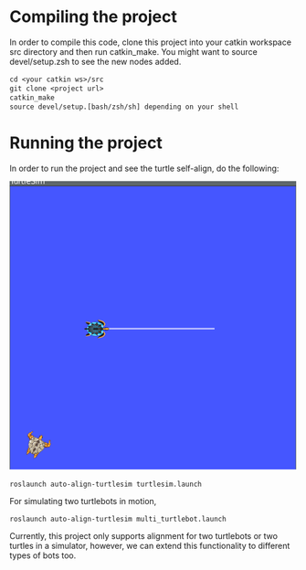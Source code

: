 # Compiling the project
In order to compile this code, clone this project into your catkin workspace src directory and then run catkin_make. You might want to source devel/setup.zsh to see the new nodes added.
```
cd <your catkin ws>/src
git clone <project url>
catkin_make
source devel/setup.[bash/zsh/sh] depending on your shell
```

# Running the project
In order to run the project and see the turtle self-align, do the following:

![](extras/following_turtlebot.gif)
```
roslaunch auto-align-turtlesim turtlesim.launch
```

For simulating two turtlebots in motion, 
```
roslaunch auto-align-turtlesim multi_turtlebot.launch
```

Currently, this project only supports alignment for two turtlebots or two turtles in a simulator, however, 
we can extend this functionality to different types of bots too.
